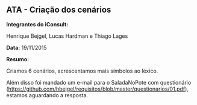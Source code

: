 ## ATA - Criação dos cenários

**Integrantes do iConsult:**

Henrique Bejgel, Lucas Hardman e Thiago Lages

**Data:** 19/11/2015

**Resumo:**

Criamos 6 cenários, acrescentamos mais símbolos ao léxico.

Além disso foi mandado um e-mail para o SaladaNoPote com questionário (https://github.com/hbejgel/requisitos/blob/master/questionarios/01.pdf), estamos aguardando a resposta.
